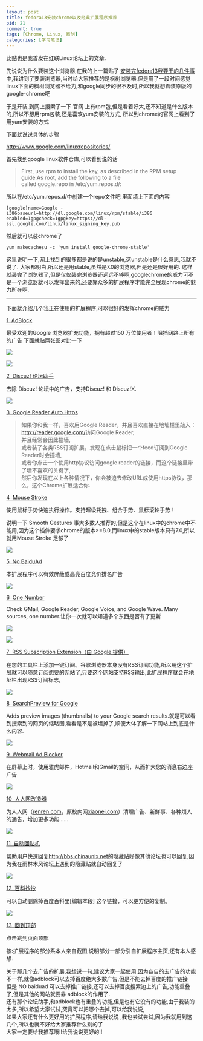 ```yaml
--- 
layout: post
title: fedora13安装chrome以及经典扩展程序推荐
pid: 21
comment: true
tags: [Chrome, Linux, 原创]
categories: [学习笔记]
---
```

此贴也是我首发在红联Linux论坛上的文章.

先说说为什么要装这个浏览器,在我的上一篇贴子
[安装完fedora13我要干的几件事](http://lueeon.com/2011/03/linux.html)中,我讲到了要装浏览器,当时给大家推荐的是枫树浏览器,但是用了一段时间感觉linux下面的枫树浏览器不给力,和google同步的很不及时,所以我就想着装原版的google-chrome吧

于是开装,到网上搜索了一下 官网 上有rpm包,但是看着好大,还不知道是什么版本的,所以不想用rpm包装,还是喜欢yum安装的方式,
所以到chrome的官网上看到了用yum安装的方式

下面就说说具体的步骤

<http://www.google.com/linuxrepositories/>

首先找到google linux软件仓库,可以看到说的话

>First, use rpm to install the key, as described in the RPM setup guide.As root, add the following to a file called google.repo in /etc/yum.repos.d/:

所以在/etc/yum.repos.d/中创建一个repo文件吧 里面填上下面的内容

    [google]name=Google - i386baseurl=http://dl.google.com/linux/rpm/stable/i386
    enabled=1gpgcheck=1gpgkey=https://dl-ssl.google.com/linux/linux_signing_key.pub

然后就可以装chrome了

    yum makecachesu -c 'yum install google-chrome-stable'

这里说明一下,网上找到的很多都是说的是unstable,这unstable是什么意思,我就不说了.
大家都明白,所以还是用stable,虽然是7.0的浏览器,但是还是很好用的.
这样就装完了浏览器了,但是仅仅装完浏览器还远远不够啊,googlechrome的威力可不是一个浏览器就可以发挥出来的,还要靠众多的扩展程序才能完全展现chrome的魅力所在啊.

- - -

下面就介绍几个我正在使用的扩展程序,可以很好的发挥chrome的威力

[1  AdBlock](https://chrome.google.com/extensions/detail/gighmmpiobklfepjocnamgkkbiglidom)

最受欢迎的Google 浏览器扩充功能，拥有超过150 万位使用者！阻挡网路上所有的广告
下面就贴两张图对比一下

[![](http://i.imgur.com/BfT8H.png)](http://i.imgur.com/BfT8H.png)

[![](http://i.imgur.com/yzViK.png)](http://i.imgur.com/yzViK.png)

[2  Discuz! 论坛助手](https://chrome.google.com/extensions/detail/bpcbeglppddgdmmlcdbeigkhbmjnldme)

去除 Discuz! 论坛中的广告，支持Discuz! 和 Discuz!X.

[![](http://i.imgur.com/D9gJl.png)](http://i.imgur.com/D9gJl.png)

[3  Google Reader Auto Https](https://chrome.google.com/extensions/detail/kkeglijakjolgbmcbfhnmijhijgkmclh)

> 如果你和我一样，喜欢用Google Reader，并且喜欢直接在地址栏里敲入：<http://reader.google.com/>访问Google Reader,  
> 并且经常会因此撞墙,  
> 或者装了各类RSS订阅扩展，发现在点击鼠标把一个feed订阅到Google Reader时会撞墙,  
> 或者你点击一个使用http协议访问google reader的链接，而这个链接里带了墙不喜欢的关键字,  
> 然后你发现在以上各种情况下，你会被迫去修改URL成使用https协议，那么，这个Chrome扩展适合你.

[4  Mouse Stroke](https://chrome.google.com/extensions/detail/aeaoofnhgocdbnbeljkmbjdmhbcokfdb)

使用鼠标手势快速执行操作。支持超级托拽、组合手势、鼠标滚轮手势！

说明一下 Smooth Gestures 事大多数人推荐的,但是这个在linux中的chrome中不能用,因为这个插件要求chrome的版本&gt;=8.0,而linux中的stable版本只有7.0,所以就用Mouse Stroke 足够了

[![](http://i.imgur.com/r2Cdn.png)](http://i.imgur.com/r2Cdn.png)

[5  No BaiduAd](https://chrome.google.com/extensions/detail/amdhfoilnhpfanohkineenoakiffblec)

本扩展程序可以有效屏蔽或高亮百度竞价排名广告

[![](http://i.imgur.com/K1bPc.png)](http://i.imgur.com/K1bPc.png)

[6  One Number](https://chrome.google.com/extensions/detail/cfkohgkpafhkpdcnfadadcibfboapggi)

Check GMail, Google Reader, Google Voice, and Google Wave. Many sources, one number.让你一次就可以知道多个东西是否有了更新

[![](http://i.imgur.com/UbGVX.png)](http://i.imgur.com/UbGVX.png)

[![](http://i.imgur.com/WfaRA.png)](http://i.imgur.com/WfaRA.png)

[7  RSS Subscription Extension（由 Google 提供）](https://chrome.google.com/extensions/detail/nlbjncdgjeocebhnmkbbbdekmmmcbfjd)

在您的工具栏上添加一键订阅。谷歌浏览器本身没有RSS订阅功能,所以用这个扩展就可以随意订阅想要的网站了,只要这个网站支持RSS输出,此扩展程序就会在地址栏出现RSS订阅标志,

[![](http://i.imgur.com/mtrkB.png)](http://i.imgur.com/mtrkB.png)

[8  SearchPreview for Google](https://chrome.google.com/extensions/detail/hcjdanpjacpeeppdjkppebobilhaglfo)

Adds preview images (thumbnails) to your Google search results.就是可以看到搜索到的网页的缩略图,看看是不是被墙掉了,顺便大体了解一下网站上到底是什么内容.

[![](http://i.imgur.com/WAHxF.png)](http://i.imgur.com/WAHxF.png)

[9  Webmail Ad Blocker](https://chrome.google.com/extensions/detail/cbhfdchmklhpcngcgjmpdbjakdggkkjp)

在屏幕上时，使用雅虎邮件，Hotmail和Gmail的空间，从而扩大您的消息右边座广告

[![](http://i.imgur.com/6a3Sr.png)](http://i.imgur.com/6a3Sr.png)

[10  人人网改造器](https://chrome.google.com/extensions/detail/bafellppfmjodafekndapfceggodmkfc)

为人人网（[renren.com](http://renren.com/)，原校内网[xiaonei.com](http://xiaonei.com/)）清理广告、新鲜事、各种烦人的通告，增加更多功能……

[![](http://i.imgur.com/eiXzH.png)](http://i.imgur.com/eiXzH.png)

[11  自动回贴机](https://chrome.google.com/extensions/detail/lbkdfmcbclnoggeijjjakleeealgoncm)

帮助用户快速回复<http://bbs.chinaunix.net>的隐藏贴好像其他论坛也可以回复,因为我在雨林木风论坛上遇到的隐藏贴就自动回复了

[![](http://i.imgur.com/f9yie.png)](http://i.imgur.com/f9yie.png)

[12  百科抄抄](https://chrome.google.com/extensions/detail/agfhhcchechmgiabincfjdgolmpbnkkc)

可以自动删除掉百度百科里\[编辑本段\] 这个链接，可以更方便的复制。

[![](http://i.imgur.com/hGjU3.png)](http://i.imgur.com/hGjU3.png)

[13  回到顶部](https://chrome.google.com/extensions/detail/aadikfohengoplibnbfjhmhafjlgiooo)

点击跳到页面顶部

按:扩展程序的部分系本人亲自截图,说明部分一部分引自扩展程序主页,还有本人感想.

关于那几个去广告的扩展,我想说一句,建议大家一起使用,因为各自的去广告的功能不一样,就像adblock可以去掉百度绝大多数广告,但是不能去掉百度的推广链接  
但是 NO baiduad 可以去掉推广链接,还可以去掉百度搜索边上的广告,功能重叠了,但是其他的网站就要靠 adblock的作用了.  
还有那个论坛助手,和adblock也有重叠的功能,但是也有它没有的功能,由于我装的太多,所以希望大家试试,究竟可以把哪个去掉,可以给我说说,  
如果大家还有什么更好用的扩展程序,请给我说说 ,我也尝试尝试,因为我就用到这几个,所以也就不好给大家推荐什么别的了  
大家一定要给我推荐哦!!给我说说更好的!!
